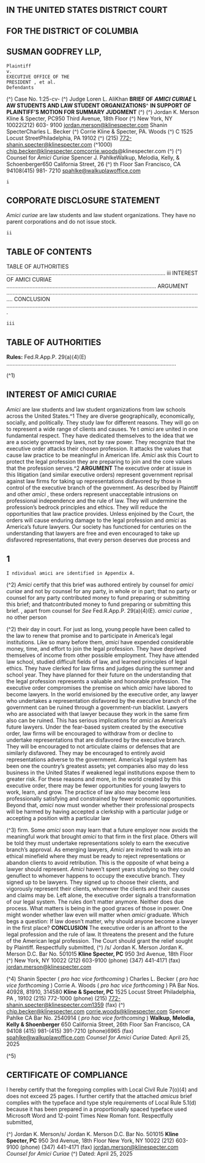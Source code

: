 ## IN THE UNITED STATES DISTRICT COURT

## FOR THE DISTRICT OF COLUMBIA

## SUSMAN GODFREY LLP,

```
Plaintiff
v.
EXECUTIVE OFFICE OF THE
PRESIDENT , et al.
Defendants
```
(^)
Case No. 1:25-cv-
(^)
Judge Loren L. AliKhan
**BRIEF OF** **_AMICI CURIAE_** **L AW STUDENTS AND LAW STUDENT ORGANIZATIONS**^
**IN SUPPORT OF PLAINTIFF’S MOTION FOR SUMMARY JUDGMENT**
(^)
(^) Jordan K. Merson
Kline & Specter, PC950 Third Avenue, 18th Floor (^)
New York, NY 10022(212) 603- 9100
jordan.merson@klinespecter.com
Shanin SpecterCharles L. Becker (^)
Corrie Kline & Specter, PA. Woods (^) C
1525 Locust StreetPhiladelphia, PA 19102 (^)
(215) 772-shanin.specter@klinespecter.com (^1000)
chip.becker@klinespecter.comcorrie.woods@klinespecter.com (^)
(^)
Counsel for _Amici Curiae_
Spencer J. PahlkeWalkup, Melodia, Kelly, &
Schoenberger650 California Street, 26 (^) th Floor
San Francisco, CA 94108(415) 981- 7210
spahlke@walkuplawoffice.com


```
i
```
## CORPORATE DISCLOSURE STATEMENT

_Amici curiae_ are law students and law student organizations. They have no parent
corporations and do not issue stock.


```
ii
```
## TABLE OF CONTENTS

TABLE OF AUTHORITIES ....................................................................................................... iii
INTEREST OF AMICI CURIAE .................................................................................................
ARGUMENT ................................................................................................................................
CONCLUSION .............................................................................................................................


```
iii
```
## TABLE OF AUTHORITIES

**Rules:**
Fed.R.App.P. 29(a)(4)(E) ..............................................................................................................


(^1)

## INTEREST OF AMICI CURIAE

_Amici_ are law students and law student organizations from law schools across the United
States.^1 They are diverse geographically, economically, socially, and politically. They study law
for different reasons. They will go on to represent a wide range of clients and causes. Ye t _amici_ are
united in one fundamental respect. They have dedicated themselves to the idea that we are a society
governed by laws, not by raw power. They recognize that the executive order attacks their chosen
profession. It attacks the values that cause law practice to be meaningful in American life. _Amici_
ask this Court to protect the legal profession they are preparing to join and the core values that the
profession serves.^2
**ARGUMENT**
The executive order at issue in this litigation (and similar executive orders) represent
government reprisal against law firms for taking up representations disfavored by those in control
of the executive branch of the government. As described by Plaintiff and other _amici_ , these orders
represent unacceptable intrusions on professional independence and the rule of law. They will
undermine the profession’s bedrock principles and ethics. They will reduce the opportunities that
law practice provides. Unless enjoined by the Court, the orders will cause enduring damage to the
legal profession and _amici_ as America’s future lawyers.
Our society has functioned for centuries on the understanding that lawyers are free and
even encouraged to take up disfavored representations, that every person deserves due process and

## 1

```
I ndividual amici are identified in Appendix A.
```
(^2)
_Amici_ certify that this brief was authored entirely by counsel for _amici curiae_ and not by counsel
for any party, in whole or in part; that no party or counsel for any party contributed money to fund
preparing or submitting this brief; and thatcontributed money to fund preparing or submitting this brief. , apart from counsel for _See_ Fed.R.App.P. 29(a)(4)(E). _amici curiae_ , no other person


(^2)
their day in court. For just as long, young people have been called to the law to renew that promise
and to participate in America’s legal institutions. Like so many before them, _amici_ have expended
considerable money, time, and effort to join the legal profession. They have deprived themselves
of income from other possible employment. They have attended law school, studied difficult fields
of law, and learned principles of legal ethics. They have clerked for law firms and judges during
the summer and school year. They have planned for their future on the understanding that the legal
profession represents a valuable and honorable profession.
The executive order compromises the premise on which _amici_ have labored to become
lawyers. In the world envisioned by the executive order, any lawyer who undertakes a
representation disfavored by the executive branch of the government can be ruined through a
government-run blacklist. Lawyers who are associated with that lawyer because they work in the
same firm also can be ruined. This has serious implications for _amici_ as America’s future lawyers.
Under the fear-based system created by the executive order, law firms will be encouraged to
withdraw from or decline to undertake representations that are disfavored by the executive branch.
They will be encouraged to not articulate claims or defenses that are similarly disfavored. They
may be encouraged to entirely avoid representations adverse to the government. America’s legal
system has been one the country’s greatest assets; yet companies also may do less business in the
United States if weakened legal institutions expose them to greater risk. For these reasons and
more, in the world created by this executive order, there may be fewer opportunities for young
lawyers to work, learn, and grow. The practice of law also may become less professionally
satisfying and constrained by fewer economic opportunities.
Beyond that, _amici_ now must wonder whether their professional prospects will be harmed
by having accepted a clerkship with a particular judge or accepting a position with a particular law


(^3)
firm. Some _amici_ soon may learn that a future employer now avoids the meaningful work that
brought _amici_ to that firm in the first place. Others will be told they must undertake representations
solely to earn the executive branch’s approval. As emerging lawyers, _Amici_ are invited to walk into
an ethical minefield where they must be ready to reject representations or abandon clients to avoid
retribution. This is the opposite of what being a lawyer should represent. _Amici_ haven’t spent years
studying so they could genuflect to whomever happens to occupy the executive branch. They
signed up to be lawyers. They signed up to choose their clients, and vigorously represent their
clients, whomever the clients and their causes and claims may be.
Left alone, the executive order signals a transformation of our legal system. The rules don’t
matter anymore. Neither does due process. What matters is being in the good graces of those in
power. One might wonder whether law even will matter when _amici_ graduate. Which begs a
question: If law doesn’t matter, why should anyone become a lawyer in the first place?
**CONCLUSION**
The executive order is an affront to the legal profession and the rule of law. It threatens the
present and the future of the American legal profession. The Court should grant the relief sought
by Plaintiff.
Respectfully submitted,
(^)
/s/ Jordan K. Merson
Jordan K. Merson
D.C. Bar No. 501015
**Kline Specter, PC** 950 3rd Avenue, 18th Floor (^)
New York, NY 10022
(212) 603-9100 (phone)
(347) 441-4171 (fax)
jordan.merson@klinespecter.com


(^4)
Shanin Specter ( _pro hac vice forthcoming_ )
Charles L. Becker ( _pro hac vice forthcoming_ )
Corrie A. Woods ( _pro hac vice forthcoming_ )
PA Bar Nos. 40928, 81910, 314580 **Kline & Specter, PC**
1525 Locust Street
Philadelphia, PA , 19102
(215) 772-1000 (phone)
(215) 772-shanin.specter@klinespecter.com1359 (fax) (^)
chip.becker@klinespecter.com
corrie.woods@klinespecter.com
Spencer Pahlke CA Bar No. 2540914 ( _pro hac vice forthcoming_ )
**Walkup, Melodia, Kelly & Shoenberger**
650 California Street, 26th Floor
San Francisco, CA 94108
(415) 981-(415) 391-7210 (phone)6965 (fax)
spahlke@walkuplawoffice.com
_Counsel for Amici Curiae_
Dated: April 25, 2025


(^5)

## CERTIFICATE OF COMPLIANCE

I hereby certify that the foregoing complies with Local Civil Rule 7(o)(4) and does not
exceed 25 pages. I further certify that the attached _amicus_ brief complies with the typeface and
type style requirements of Local Rule 5.1(d) because it has been prepared in a proportionally
spaced typeface used Microsoft Word and 12-point Times New Roman font.
Respectfully submitted,

(^) Jordan K. Merson/s/ Jordan K. Merson
D.C. Bar No. 501015
**Kline Specter, PC**
950 3rd Avenue, 18th Floor
New York, NY 10022 (212) 603-9100 (phone)
(347) 441-4171 (fax)
jordan.merson@klinespecter.com
_Counsel for Amici Curiae_
(^) Dated: April 25, 2025


